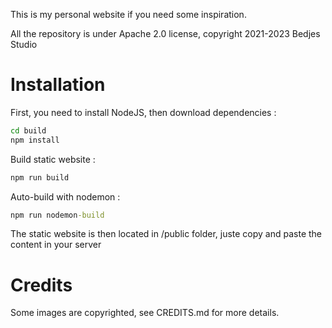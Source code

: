 This is my personal website if you need some inspiration.

All the repository is under Apache 2.0 license, copyright 2021-2023 Bedjes Studio


# Installation

First, you need to install NodeJS, then download dependencies :

```cmd
cd build
npm install
```

Build static website :

```cmd
npm run build
```

Auto-build with nodemon  :

```cmd
npm run nodemon-build
```

The static website is then located in /public folder, juste copy and paste the content in your server  

# Credits

Some images are copyrighted, see CREDITS.md for more details.